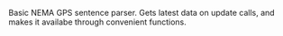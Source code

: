Basic NEMA GPS sentence parser. Gets latest data on update calls, and 
makes it availabe through convenient functions.
